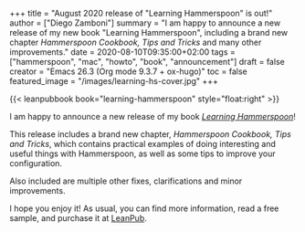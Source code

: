 +++
title = "August 2020 release of \"Learning Hammerspoon\" is out!"
author = ["Diego Zamboni"]
summary = "I am happy to announce a new release of my new book \"Learning Hammerspoon\", including a brand new chapter _Hammerspoon Cookbook, Tips and Tricks_ and many other improvements."
date = 2020-08-10T09:35:00+02:00
tags = ["hammerspoon", "mac", "howto", "book", "announcement"]
draft = false
creator = "Emacs 26.3 (Org mode 9.3.7 + ox-hugo)"
toc = false
featured_image = "/images/learning-hs-cover.jpg"
+++

{{< leanpubbook book="learning-hammerspoon" style="float:right" >}}

I am happy to announce a new release of my book _[Learning Hammerspoon](https://leanpub.com/learning-hammerspoon)_!

This release includes a brand new chapter, _Hammerspoon Cookbook, Tips and Tricks_, which contains practical examples of doing interesting and useful things with Hammerspoon, as well as some tips to improve your configuration.

Also included are multiple other fixes, clarifications and minor improvements.

I hope you enjoy it! As usual, you can find more information, read a free sample, and purchase it at [LeanPub](https://leanpub.com/learning-hammerspoon/).
